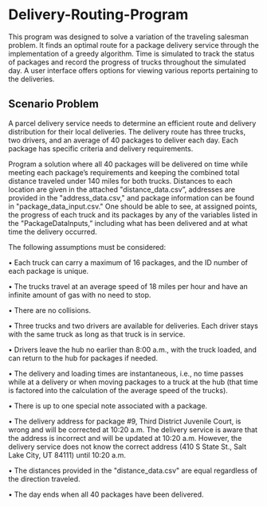 # Delivery-Routing-Program
This program was designed to solve a variation of the traveling salesman problem. It finds an optimal route for a package delivery service through the implementation of a greedy algorithm. Time is simulated to track the status of packages and record the progress of trucks throughout the simulated day. A user interface offers options for viewing various reports pertaining to the deliveries. 

## Scenario Problem
A parcel delivery service needs to determine an efficient route and delivery distribution for their local deliveries. The delivery route has three trucks, two drivers, and an average of 40 packages to deliver each day. Each package has specific criteria and delivery requirements.

Program a solution where all 40 packages will be delivered on time while meeting each package’s requirements and keeping the combined total distance traveled under 140 miles for both trucks. Distances to each location are given in the attached "distance_data.csv”, addresses are provided in the "address_data.csv," and package information can be found in "package_data_input.csv." One should be able to see, at assigned points, the progress of each truck and its packages by any of the variables listed in the "PackageDataInputs,” including what has been delivered and at what time the delivery occurred.

The following assumptions must be considered:

•   Each truck can carry a maximum of 16 packages, and the ID number of each package is unique.

•   The trucks travel at an average speed of 18 miles per hour and have an infinite amount of gas with no need to stop.

•   There are no collisions.

•   Three trucks and two drivers are available for deliveries. Each driver stays with the same truck as long as that truck is in service.

•   Drivers leave the hub no earlier than 8:00 a.m., with the truck loaded, and can return to the hub for packages if needed. 

•   The delivery and loading times are instantaneous, i.e., no time passes while at a delivery or when moving packages to a truck at the hub (that time is factored into the calculation of the average speed of the trucks).

•   There is up to one special note associated with a package.

•   The delivery address for package #9, Third District Juvenile Court, is wrong and will be corrected at 10:20 a.m. The delivery service is aware that the address is incorrect and will be updated at 10:20 a.m. However, the delivery service does not know the correct address (410 S State St., Salt Lake City, UT 84111) until 10:20 a.m.

•   The distances provided in the "distance_data.csv" are equal regardless of the direction traveled.

•   The day ends when all 40 packages have been delivered.

